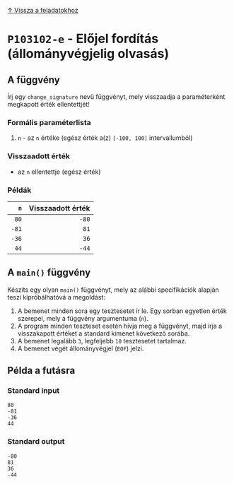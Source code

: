 
[↑ Vissza a feladatokhoz](./README.md)

# `P103102-e` - Előjel fordítás (állományvégjelig olvasás)

## A függvény

Írj egy `change_signature` nevű függvényt, mely visszaadja a paraméterként megkapott érték ellentettjét!

### Formális paraméterlista

1. `n` - az `n` értéke (egész érték a(z) `[-100, 100]` intervallumból)

### Visszaadott érték

* az `n` ellentettje (egész érték)

### Példák

| `n` | Visszaadott érték | 
| ---: | --: | 
| `80` | `-80` | 
| `-81` | `81` | 
| `-36` | `36` | 
| `44` | `-44` | 

## A `main()` függvény

Készíts egy olyan `main()` függvényt, mely az alábbi specifikációk alapján teszi kipróbálhatóvá a megoldást:

1. A bemenet minden sora egy tesztesetet ír le. Egy sorban egyetlen érték szerepel, mely a függvény argumentuma (`n`).
1. A program minden teszteset esetén hívja meg a függvényt, majd írja a visszakapott értéket a standard kimenet következő sorába.
1. A bemenet legalább `3`, legfeljebb `10` tesztesetet tartalmaz.
1. A bemenet végét állományvégjel (`EOF`) jelzi.

## Példa a futásra

### Standard input

```
80
-81
-36
44
```

### Standard output

```
-80
81
36
-44
```